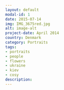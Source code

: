```yaml
---
layout: default
modal-id: 1
date: 2015-07-14
img: IMG_3675red.jpg
alt: image-alt
project-date: April 2014
country: Denmark
category: Portraits
tags: 
- portraits
- people
- flowers
- ukraine
- kiev
- cosy
description:  
---
```

